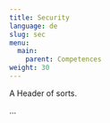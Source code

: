 ```yaml
---
title: Security
language: de
slug: sec
menu:
  main:
    parent: Competences
weight: 30
---
```


<p class="lead">
   A Header of sorts.
</p>

...
